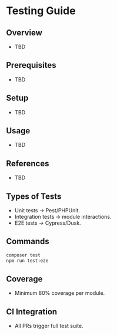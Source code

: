# Testing Guide

## Overview
- TBD

## Prerequisites
- TBD

## Setup
- TBD

## Usage
- TBD

## References
- TBD


## Types of Tests
- Unit tests → Pest/PHPUnit.  
- Integration tests → module interactions.  
- E2E tests → Cypress/Dusk.  

## Commands
```bash
composer test
npm run test:e2e
```

## Coverage
- Minimum 80% coverage per module.  

## CI Integration
- All PRs trigger full test suite.  
